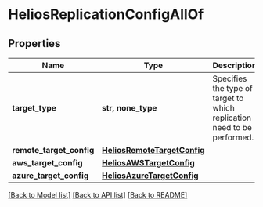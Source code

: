 # HeliosReplicationConfigAllOf


## Properties
Name | Type | Description | Notes
------------ | ------------- | ------------- | -------------
**target_type** | **str, none_type** | Specifies the type of target to which replication need to be performed. | [optional] 
**remote_target_config** | [**HeliosRemoteTargetConfig**](HeliosRemoteTargetConfig.md) |  | [optional] 
**aws_target_config** | [**HeliosAWSTargetConfig**](HeliosAWSTargetConfig.md) |  | [optional] 
**azure_target_config** | [**HeliosAzureTargetConfig**](HeliosAzureTargetConfig.md) |  | [optional] 

[[Back to Model list]](../README.md#documentation-for-models) [[Back to API list]](../README.md#documentation-for-api-endpoints) [[Back to README]](../README.md)


